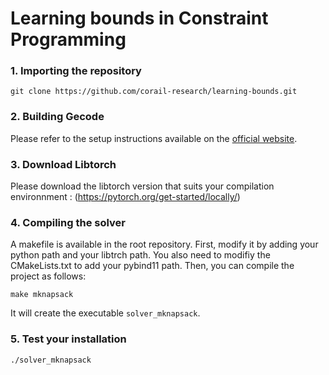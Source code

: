 # Learning bounds in Constraint Programming


### 1. Importing the repository

```shell
git clone https://github.com/corail-research/learning-bounds.git
```

### 2. Building Gecode

Please refer to the setup instructions available on the [official website](https://www.gecode.org/).

### 3. Download Libtorch

Please download the libtorch version that suits your compilation environnment : (https://pytorch.org/get-started/locally/)

### 4. Compiling the solver

A makefile is available in the root repository. First, modify it by adding your python path and your libtrch path. You also need to modifiy the CMakeLists.txt to add your pybind11 path. Then, you can compile the project as follows:

```shell
make mknapsack
```
It will create the executable ```solver_mknapsack```.

### 5. Test your installation

```shell
./solver_mknapsack 
```


